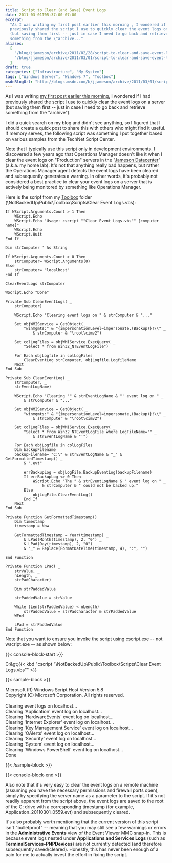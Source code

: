 ```yaml
---
title: Script to Clear (and Save) Event Logs
date: 2011-03-01T05:37:00-07:00
excerpt:
  "As I was writing my first post earlier this morning , I wondered if I had
  previously shared the script I use to quickly clear the event logs on a server
  (but saving them first -- just in case I need to go back and retrieve
  something from the \"archive..."
aliases:
  [
    "/blog/jjameson/archive/2011/02/28/script-to-clear-and-save-event-logs.aspx",
    "/blog/jjameson/archive/2011/03/01/script-to-clear-and-save-event-logs.aspx",
  ]
draft: true
categories: ["Infrastructure", "My System"]
tags: ["Windows Server", "Windows 7", "Toolbox"]
msdnBlogUrl: "http://blogs.msdn.com/b/jjameson/archive/2011/03/01/script-to-clear-and-save-event-logs.aspx"
---
```


As I was writing
[my first post earlier this morning](/blog/jjameson/2011/03/01/script-to-restart-sharepoint-2010-services),
I wondered if I had previously shared the script I use to quickly clear the
event logs on a server (but saving them first -- just in case I need to go back
and retrieve something from the "archive").

I did a quick search on my blog and didn't see anything, so I figured that I
should create a quick post to share this with others who might find it useful.
If memory serves, the following script was something I put together based on
various samples from the TechNet Script Center.

Note that I typically use this script only in development environments. I
discovered a few years ago that Operations Manager doesn't like it when I clear
the event logs on "Production" servers in the
"[Jameson Datacenter](/blog/jjameson/2009/09/14/the-jameson-datacenter)" (a.k.a.
my home lab). It's not that anything really bad happens, but rather the
Operations Manager agent detects the event logs have been cleared and
subsequently generates a warning. In other words, it's probably not considered a
best practice to clear your event logs on a server that is actively being
monitored by something like Operations Manager.

Here is the script from my
[Toolbox](/blog/jjameson/2007/03/22/backedup-and-notbackedup) folder
(\NotBackedUp\Public\Toolbox\Scripts\Clear Event Logs.vbs):

```VBA
If WScript.Arguments.Count > 1 Then
    WScript.Echo
    WScript.Echo "Usage: cscript ""Clear Event Logs.vbs"" [computer name]"
    WScript.Echo
    WScript.Quit
End If

Dim strComputer ' As String

If WScript.Arguments.Count > 0 Then
    strComputer= WScript.Arguments(0)
Else
    strComputer= "localhost"
End If

ClearEventLogs strComputer

WScript.Echo "Done"

Private Sub ClearEventLogs( _
    strComputer)

    WScript.Echo "Clearing event logs on " & strComputer & "..."

    Set objWMIService = GetObject( _
        "winmgmts:" & "{impersonationLevel=impersonate,(Backup)}!\\" _
            & strComputer & "\root\cimv2")

    Set colLogFiles = objWMIService.ExecQuery( _
        "Select * from Win32_NTEventLogFile")

    For Each objLogfile in colLogFiles
        ClearEventLog strComputer, objLogfile.LogfileName
    Next
End Sub

Private Sub ClearEventLog( _
    strComputer, _
    strEventLogName)

    WScript.Echo "Clearing '" & strEventLogName & "' event log on " _
        & strComputer & "..."

    Set objWMIService = GetObject( _
        "winmgmts:" & "{impersonationLevel=impersonate,(Backup)}!\\" _
            & strComputer & "\root\cimv2")

    Set colLogFiles = objWMIService.ExecQuery( _
        "Select * from Win32_NTEventLogFile where LogFileName='" _
            & strEventLogName & "'")

    For Each objLogfile in colLogFiles
    Dim backupFilename
    backupFilename= "C:\" & strEventLogName & "_" & GetFormattedTimestamp() _
        & ".evt"

        errBackupLog = objLogFile.BackupEventLog(backupFilename)
        If errBackupLog <> 0 Then        
            WScript.Echo "The " & strEventLogName & " event log on " _
                & strComputer & " could not be backed up."
        Else
            objLogFile.ClearEventLog()
        End If
    Next
End Sub

Private Function GetFormattedTimestamp()
    Dim timestamp
    timestamp = Now

    GetFormattedTimestamp = Year(timestamp) _
        & LPad(Month(timestamp), 2, "0") _
        & LPad(Day(timestamp), 2, "0") _
        & "_" & Replace(FormatDateTime(timestamp, 4), ":", "")
	
End Function

Private Function LPad( _
    strValue, _
    nLength, _
    strPadCharacter)

    Dim strPaddedValue

    strPaddedValue = strValue

    While (Len(strPaddedValue) < nLength)
        strPaddedValue = strPadCharacter & strPaddedValue
    WEnd

    LPad = strPaddedValue
End Function
```

Note that you want to ensure you invoke the script using cscript.exe -- not
wscript.exe -- as shown below:

{{< console-block-start >}}

C:\&gt;{{< kbd
"cscript \"\NotBackedUp\Public\Toolbox\Scripts\Clear Event Logs.vbs\"" >}}

{{< sample-block >}}

Microsoft (R) Windows Script Host Version 5.8\
Copyright (C) Microsoft Corporation. All rights reserved.\
\
Clearing event logs on localhost...\
Clearing 'Application' event log on localhost...\
Clearing 'HardwareEvents' event log on localhost...\
Clearing 'Internet Explorer' event log on localhost...\
Clearing 'Key Management Service' event log on localhost...\
Clearing 'OAlerts' event log on localhost...\
Clearing 'Security' event log on localhost...\
Clearing 'System' event log on localhost...\
Clearing 'Windows PowerShell' event log on localhost...\
Done

{{< /sample-block >}}

{{< console-block-end >}}

Also note that it's very easy to clear the event logs on a remote machine
(assuming you have the necessary permissions and firewall ports open), simply by
specifying the server name as a parameter to the script. If it's not readily
apparent from the script above, the event logs are saved to the root of the C:
drive with a corresponding timestamp (for example,
Application\_20110301\_0559.evt) and subsequently cleared.

It's also probably worth mentioning that the current version of this script
isn't "bulletproof" -- meaning that you may still see a few warnings or errors
in the **Administrative Events** view of the Event Viewer MMC snap-in. This is
because event logs nested under **Applications and Services Logs** (such as
**TerminalServices-PNPDevices**) are not currently detected (and therefore
subsequently saved/cleared). Honestly, this has never been enough of a pain for
me to actually invest the effort in fixing the script.

